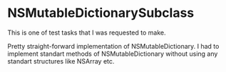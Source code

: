 # NSMutableDictionarySubclass
This is one of test tasks that I was requested to make.

Pretty straight-forward implementation of NSMutableDictionary. I had to implement standart methods of NSMutableDictionary without using any standart structures like NSArray etc.
